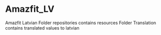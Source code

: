 # Amazfit_LV
Amazfit Latvian 
Folder repositories contains resources
Folder Translation contains translated values to latvian
